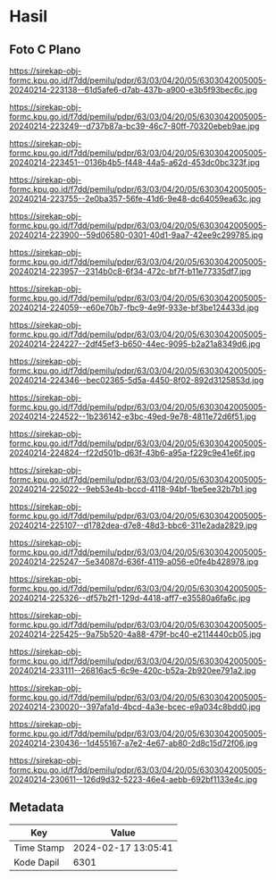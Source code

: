 # Hasil

## Foto C Plano

https://sirekap-obj-formc.kpu.go.id/f7dd/pemilu/pdpr/63/03/04/20/05/6303042005005-20240214-223138--61d5afe6-d7ab-437b-a900-e3b5f93bec6c.jpg

https://sirekap-obj-formc.kpu.go.id/f7dd/pemilu/pdpr/63/03/04/20/05/6303042005005-20240214-223249--d737b87a-bc39-46c7-80ff-70320ebeb9ae.jpg

https://sirekap-obj-formc.kpu.go.id/f7dd/pemilu/pdpr/63/03/04/20/05/6303042005005-20240214-223451--0136b4b5-f448-44a5-a62d-453dc0bc323f.jpg

https://sirekap-obj-formc.kpu.go.id/f7dd/pemilu/pdpr/63/03/04/20/05/6303042005005-20240214-223755--2e0ba357-56fe-41d6-9e48-dc64059ea63c.jpg

https://sirekap-obj-formc.kpu.go.id/f7dd/pemilu/pdpr/63/03/04/20/05/6303042005005-20240214-223900--59d06580-0301-40d1-9aa7-42ee9c299785.jpg

https://sirekap-obj-formc.kpu.go.id/f7dd/pemilu/pdpr/63/03/04/20/05/6303042005005-20240214-223957--2314b0c8-6f34-472c-bf7f-b11e77335df7.jpg

https://sirekap-obj-formc.kpu.go.id/f7dd/pemilu/pdpr/63/03/04/20/05/6303042005005-20240214-224059--e60e70b7-fbc9-4e9f-933e-bf3be124433d.jpg

https://sirekap-obj-formc.kpu.go.id/f7dd/pemilu/pdpr/63/03/04/20/05/6303042005005-20240214-224227--2df45ef3-b650-44ec-9095-b2a21a8349d6.jpg

https://sirekap-obj-formc.kpu.go.id/f7dd/pemilu/pdpr/63/03/04/20/05/6303042005005-20240214-224346--bec02365-5d5a-4450-8f02-892d3125853d.jpg

https://sirekap-obj-formc.kpu.go.id/f7dd/pemilu/pdpr/63/03/04/20/05/6303042005005-20240214-224522--1b236142-e3bc-49ed-9e78-4811e72d6f51.jpg

https://sirekap-obj-formc.kpu.go.id/f7dd/pemilu/pdpr/63/03/04/20/05/6303042005005-20240214-224824--f22d501b-d63f-43b6-a95a-f229c9e41e6f.jpg

https://sirekap-obj-formc.kpu.go.id/f7dd/pemilu/pdpr/63/03/04/20/05/6303042005005-20240214-225022--9eb53e4b-bccd-4118-94bf-1be5ee32b7b1.jpg

https://sirekap-obj-formc.kpu.go.id/f7dd/pemilu/pdpr/63/03/04/20/05/6303042005005-20240214-225107--d1782dea-d7e8-48d3-bbc6-311e2ada2829.jpg

https://sirekap-obj-formc.kpu.go.id/f7dd/pemilu/pdpr/63/03/04/20/05/6303042005005-20240214-225247--5e34087d-636f-4119-a056-e0fe4b428978.jpg

https://sirekap-obj-formc.kpu.go.id/f7dd/pemilu/pdpr/63/03/04/20/05/6303042005005-20240214-225326--df57b2f1-129d-4418-aff7-e35580a6fa6c.jpg

https://sirekap-obj-formc.kpu.go.id/f7dd/pemilu/pdpr/63/03/04/20/05/6303042005005-20240214-225425--9a75b520-4a88-479f-bc40-e2114440cb05.jpg

https://sirekap-obj-formc.kpu.go.id/f7dd/pemilu/pdpr/63/03/04/20/05/6303042005005-20240214-233111--26816ac5-6c9e-420c-b52a-2b920ee791a2.jpg

https://sirekap-obj-formc.kpu.go.id/f7dd/pemilu/pdpr/63/03/04/20/05/6303042005005-20240214-230020--397afa1d-4bcd-4a3e-bcec-e9a034c8bdd0.jpg

https://sirekap-obj-formc.kpu.go.id/f7dd/pemilu/pdpr/63/03/04/20/05/6303042005005-20240214-230436--1d455167-a7e2-4e67-ab80-2d8c15d72f06.jpg

https://sirekap-obj-formc.kpu.go.id/f7dd/pemilu/pdpr/63/03/04/20/05/6303042005005-20240214-230611--126d9d32-5223-46e4-aebb-692bf1133e4c.jpg


## Metadata

| Key        | Value               |
| ---------- | ------------------- |
| Time Stamp | 2024-02-17 13:05:41 |
| Kode Dapil | 6301                |



